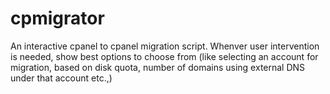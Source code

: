 # cpmigrator
An interactive cpanel to cpanel migration script.
Whenver user intervention is needed, show best options to choose from (like selecting an account for migration, based on disk quota, number of domains using external DNS under that account etc.,)
